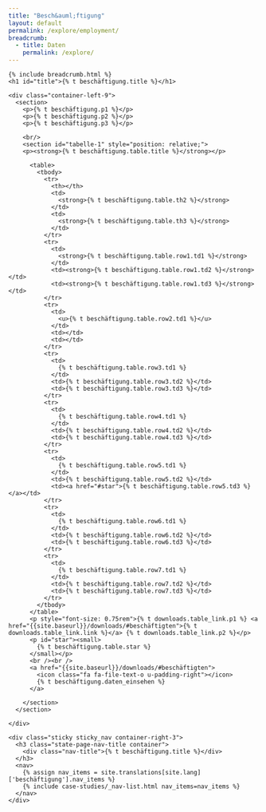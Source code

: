```yaml
---
title: "Besch&auml;ftigung"
layout: default
permalink: /explore/employment/
breadcrumb:
  - title: Daten
    permalink: /explore/
---
```


<link rel="stylesheet" type="text/css" href="{{ site.baseurl_root }}/css/slick-theme.css"/>
<link rel="stylesheet" type="text/css" href="//cdn.jsdelivr.net/jquery.slick/1.6.0/slick.css"/>

<main class="container-page-wrapper layout-state-pages">
  <section class="container" style="position: relative;">

    {% include breadcrumb.html %}
    <h1 id="title">{% t beschäftigung.title %}</h1>

    <div class="container-left-9">
      <section>
        <p>{% t beschäftigung.p1 %}</p>
        <p>{% t beschäftigung.p2 %}</p>
        <p>{% t beschäftigung.p3 %}</p>

        <br/>
        <section id="tabelle-1" style="position: relative;">
        <p><strong>{% t beschäftigung.table.title %}</strong></p>

          <table>
            <tbody>
              <tr>
                <th></th>
                <td>
                  <strong>{% t beschäftigung.table.th2 %}</strong>
                </td>
                <td>
                  <strong>{% t beschäftigung.table.th3 %}</strong>
                </td>
              </tr>
              <tr>
                <td>
                  <strong>{% t beschäftigung.table.row1.td1 %}</strong>
                </td>
                <td><strong>{% t beschäftigung.table.row1.td2 %}</strong></td>
                <td><strong>{% t beschäftigung.table.row1.td3 %}</strong></td>
              </tr>
              <tr>
                <td>
                  <u>{% t beschäftigung.table.row2.td1 %}</u>
                </td>
                <td></td>
                <td></td>
              </tr>
              <tr>
                <td>
                  {% t beschäftigung.table.row3.td1 %}
                </td>
                <td>{% t beschäftigung.table.row3.td2 %}</td>
                <td>{% t beschäftigung.table.row3.td3 %}</td>
              </tr>
              <tr>
                <td>
                  {% t beschäftigung.table.row4.td1 %}
                </td>
                <td>{% t beschäftigung.table.row4.td2 %}</td>
                <td>{% t beschäftigung.table.row4.td3 %}</td>
              </tr>
              <tr>
                <td>
                  {% t beschäftigung.table.row5.td1 %}
                </td>
                <td>{% t beschäftigung.table.row5.td2 %}</td>
                <td><a href="#star">{% t beschäftigung.table.row5.td3 %}</a></td>
              </tr>
              <tr>
                <td>
                  {% t beschäftigung.table.row6.td1 %}
                </td>
                <td>{% t beschäftigung.table.row6.td2 %}</td>
                <td>{% t beschäftigung.table.row6.td3 %}</td>
              </tr>
              <tr>
                <td>
                  {% t beschäftigung.table.row7.td1 %}
                </td>
                <td>{% t beschäftigung.table.row7.td2 %}</td>
                <td>{% t beschäftigung.table.row7.td3 %}</td>
              </tr>
            </tbody>
          </table>
          <p style="font-size: 0.75rem">{% t downloads.table_link.p1 %} <a href="{{site.baseurl}}/downloads/#beschäftigten">{% t downloads.table_link.link %}</a> {% t downloads.table_link.p2 %}</p>
          <p id="star"><small>
            {% t beschäftigung.table.star %}
          </small></p>
          <br /><br />
          <a href="{{site.baseurl}}/downloads/#beschäftigten">
            <icon class="fa fa-file-text-o u-padding-right"></icon>
            {% t beschäftigung.daten_einsehen %}
          </a>

        </section>
      </section>

    </div>

    <div class="sticky sticky_nav container-right-3">
      <h3 class="state-page-nav-title container">
        <div class="nav-title">{% t beschäftigung.title %}</div>
      </h3>
      <nav>
        {% assign nav_items = site.translations[site.lang]['beschäftigung'].nav_items %}
        {% include case-studies/_nav-list.html nav_items=nav_items %}
      </nav>
    </div>
  </section>
</main>

<script src="https://ajax.googleapis.com/ajax/libs/jquery/1.12.4/jquery.min.js"></script>
<script type="text/javascript" src="//cdn.jsdelivr.net/jquery.slick/1.6.0/slick.min.js"></script>
<script type="text/javascript" src="{{ site.baseurl_root }}/js/lib/static.min.js" charset="utf-8"></script>
<script type="text/javascript" src="https://cdnjs.cloudflare.com/ajax/libs/jqPlot/1.0.8/jquery.jqplot.min.js"></script>
<link rel="stylesheet" type="text/css" href="https://cdnjs.cloudflare.com/ajax/libs/jqPlot/1.0.8/jquery.jqplot.min.css"/>
<script type="text/javascript" src="https://cdnjs.cloudflare.com/ajax/libs/jqPlot/1.0.8/plugins/jqplot.barRenderer.min.js"></script>
<script type="text/javascript" src="https://cdnjs.cloudflare.com/ajax/libs/jqPlot/1.0.8/plugins/jqplot.pieRenderer.min.js"></script>
<script type="text/javascript" src="https://cdnjs.cloudflare.com/ajax/libs/jqPlot/1.0.8/plugins/jqplot.categoryAxisRenderer.min.js"></script>
<script type="text/javascript" src="https://cdnjs.cloudflare.com/ajax/libs/jqPlot/1.0.8/plugins/jqplot.pointLabels.min.js"></script>
<script type="text/javascript" src="{{ site.baseurl_root }}/js/pages/pieGraph.js" charset="utf-8"></script>
<script type="text/javascript" src="{{ site.baseurl_root }}/js/lib/explore.min.js" charset="utf-8"></script>
